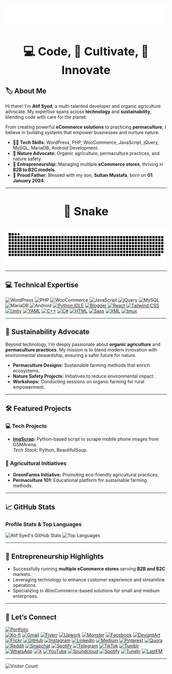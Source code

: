 

  <h1 align="center">
  <img src="https://raw.githubusercontent.com/atifsyeds/atifsyeds/master/name.svg" alt="Atif Syeds" />
</h1>

<h2 align="center" style="font-size: 36px;">💻 Code, 🌱 Cultivate, 🌟 Innovate</h2>
<p>
  
</p>



## 🏷️ About Me  
Hi there! I'm **Atif Syed**, a multi-talented developer and organic agriculture advocate. My expertise spans across **technology** and **sustainability**, blending code with care for the planet.  

From creating powerful **eCommerce solutions** to practicing **permaculture**, I believe in building systems that empower businesses and nurture nature.  

- 👨‍💻 **Tech Skills:** WordPress, PHP, WooCommerce, JavaScript, jQuery, MySQL, MariaDB, Android Development.  
- 🌱 **Nature Advocate:** Organic agriculture, permaculture practices, and nature safety.  
- 🎯 **Entrepreneurship:** Managing multiple **eCommerce stores**, thriving in **B2B to B2C models**.  
- 🍼 **Proud Father:** Blessed with my son, **Sultan Mustafa**, born on **01 January 2024**.  

---
<h3 align="center" style="font-size: 36px;">🐍 Snake</h3>

![snake game](https://github.com/Platane/snk/raw/output/github-contribution-grid-snake.svg)

---

## 💻 **Technical Expertise**
![WordPress](https://img.shields.io/badge/WordPress-21759B?style=flat-square&logo=wordpress&logoColor=white)
![PHP](https://img.shields.io/badge/PHP-777BB4?style=flat-square&logo=php&logoColor=white)
![WooCommerce](https://img.shields.io/badge/WooCommerce-96588A?style=flat-square&logo=woocommerce&logoColor=white)
![JavaScript](https://img.shields.io/badge/JavaScript-F7DF1E?style=flat-square&logo=javascript&logoColor=black)
![jQuery](https://img.shields.io/badge/jQuery-0769AD?style=flat-square&logo=jquery&logoColor=white)
![MySQL](https://img.shields.io/badge/MySQL-4479A1?style=flat-square&logo=mysql&logoColor=white)
![MariaDB](https://img.shields.io/badge/MariaDB-003545?style=flat-square&logo=mariadb&logoColor=white)
![Android](https://img.shields.io/badge/Android-3DDC84?style=flat-square&logo=android&logoColor=white)
[![Python IDLE](https://img.shields.io/badge/Python%20IDLE-3776AB?logo=python&logoColor=fff)](#)
[![Blogger](https://img.shields.io/badge/Blogger-%23FF5722.svg?logo=blogger&logoColor=white)](#)
[![React](https://img.shields.io/badge/React-%2320232a.svg?logo=react&logoColor=%2361DAFB)](#)
[![Tailwind CSS](https://img.shields.io/badge/Tailwind%20CSS-%2338B2AC.svg?logo=tailwind-css&logoColor=white)](#)
[![Unity](https://img.shields.io/badge/Unity-%23000000.svg?logo=unity&logoColor=white)](#)
[![YAML](https://img.shields.io/badge/YAML-CB171E?logo=yaml&logoColor=fff)](#)
[![C++](https://img.shields.io/badge/C++-%2300599C.svg?logo=c%2B%2B&logoColor=white)](#)
[![C#](https://custom-icon-badges.demolab.com/badge/C%23-%23239120.svg?logo=cshrp&logoColor=white)](#)
[![HTML](https://img.shields.io/badge/HTML-%23E34F26.svg?logo=html5&logoColor=white)](#)
[![Sass](https://img.shields.io/badge/Sass-C69?logo=sass&logoColor=fff)](#)
[![XML](https://img.shields.io/badge/XML-767C52?logo=xml&logoColor=fff)](#)
[![tmux](https://img.shields.io/badge/tmux-1BB91F?logo=tmux&logoColor=fff)](#)






---

## 🌱 **Sustainability Advocate**
Beyond technology, I'm deeply passionate about **organic agriculture** and **permaculture practices**. My mission is to blend modern innovation with environmental stewardship, ensuring a safer future for nature.  

- **Permaculture Designs:** Sustainable farming methods that enrich ecosystems.  
- **Nature Safety Projects:** Initiatives to reduce environmental impact.  
- **Workshops:** Conducting sessions on organic farming for rural empowerment.  

---

## 🛠️ **Featured Projects**
### 💻 **Tech Projects**
- **[ImgScrap](https://github.com/atifsyeds/ImgScrap):** Python-based script to scrape mobile phone images from GSMArena.  
  _Tech Stack:_ Python, BeautifulSoup.

  

### 🌾 **Agricultural Initiatives**
- **GreenFarms Initiative:** Promoting eco-friendly agricultural practices.  
- **Permaculture 101:** Educational platform for sustainable farming methods.  

---

## 📈 **GitHub Stats**

### **Profile Stats  &  Top Languages** 

![Atif Syed's GitHub Stats](https://github-readme-stats.vercel.app/api?username=iatifsyed&show_icons=true&theme=radical) ![Top Languages](https://github-readme-stats.vercel.app/api/top-langs/?username=iatifsyed&layout=compact&theme=radical)




---

## 🌟 **Entrepreneurship Highlights**
- Successfully running **multiple eCommerce stores** serving **B2B and B2C** markets.  
- Leveraging technology to enhance customer experience and streamline operations.  
- Specializing in WooCommerce-based solutions for small and medium enterprises.  

---

## 🔗 **Let’s Connect**
[![Portfolio](https://img.shields.io/badge/Portfolio-000000?style=flat-square&logo=firefox&logoColor=white)](https://iatifsyed.github.io)  
[![Ko-fi](https://img.shields.io/badge/Ko--fi-FF5E5B?logo=ko-fi&logoColor=white)](https://ko-fi.com/atifsyed)
[![Gmail](https://img.shields.io/badge/Gmail-D14836?logo=gmail&logoColor=white)](mailto:atifyseddev@gmail.com)
[![Fiverr](https://img.shields.io/badge/Fiverr-1DBF73?logo=fiverr&logoColor=fff)](#)
[![Upwork](https://img.shields.io/badge/Upwork-6FDA44?logo=upwork&logoColor=fff)](#)
[![Monster](https://img.shields.io/badge/Monster-6D4C9F?logo=monster&logoColor=fff)](#)
[![Facebook](https://img.shields.io/badge/Facebook-%231877F2.svg?logo=Facebook&logoColor=white)](#)
[![DeviantArt](https://img.shields.io/badge/DeviantArt-05CC47?logo=deviantart&logoColor=fff)](#)
[![Flickr](https://img.shields.io/badge/Flickr-0063DC?logo=flickr&logoColor=fff)](#)
[![GitHub](https://img.shields.io/badge/GitHub-%23121011.svg?logo=github&logoColor=white)](https://github.com/iAtifSyed/)
[![Instagram](https://img.shields.io/badge/Instagram-%23E4405F.svg?logo=Instagram&logoColor=white)](#)
[![LinkedIn](https://custom-icon-badges.demolab.com/badge/LinkedIn-0A66C2?logo=linkedin-white&logoColor=fff)]([#](https://linkedin.com/in/iatifsyed))
[![Medium](https://img.shields.io/badge/Medium-black?logo=medium&logoColor=white)](#)
[![Pinterest](https://img.shields.io/badge/Pinterest-%23E60023.svg?logo=Pinterest&logoColor=white)](#)
[![Quora](https://img.shields.io/badge/Quora-B92B27?logo=quora&logoColor=fff)](#)
[![Reddit](https://img.shields.io/badge/Reddit-FF4500?logo=reddit&logoColor=white)](#)
[![Snapchat](https://img.shields.io/badge/Snapchat-%23FFFC00.svg?logo=Snapchat&logoColor=white)](#)
[![Spotify](https://img.shields.io/badge/Spotify-1ED760?logo=spotify&logoColor=white)](#)
[![Telegram](https://img.shields.io/badge/Telegram-2CA5E0?logo=telegram&logoColor=white)](#)
[![TikTok](https://img.shields.io/badge/TikTok-black?logo=tiktok&logoColor=white)](#)
[![Tumblr](https://img.shields.io/badge/Tumblr-36465D?logo=tumblr&logoColor=fff)](#)
[![WhatsApp](https://img.shields.io/badge/WhatsApp-25D366?logo=whatsapp&logoColor=white)](https://we.me/+923004860591)
[![X](https://img.shields.io/badge/X-%23000000.svg?logo=X&logoColor=white)](httsp://x.com/AtifSyeds)
[![YouTube](https://img.shields.io/badge/YouTube-%23FF0000.svg?logo=YouTube&logoColor=white)](#)
[![Soundcloud](https://img.shields.io/badge/Soundcloud-FF3300?logo=Soundcloud&logoColor=white)](#)
[![Spotify](https://img.shields.io/badge/Spotify-1ED760?logo=spotify&logoColor=white)](#)
[![TuneIn](https://img.shields.io/badge/TuneIn-14D8CC?logo=TuneIn&logoColor=white)](#)
[![LastFM](https://img.shields.io/badge/last.fm-D51007?logo=last.fm&logoColor=white)](#)






---

![Visitor Count](https://komarev.com/ghpvc/?username=atifsyeds&color=blue)
